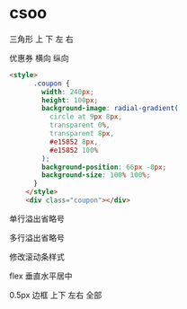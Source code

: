 # csoo

三角形 上 下 左 右

优惠券 横向 纵向

```html
<style>
      .coupon {
        width: 240px;
        height: 100px;
        background-image: radial-gradient(
          circle at 9px 8px,
          transparent 0%,
          transparent 8px,
          #e15852 8px,
          #e15852 100%
        );
        background-position: 66px -8px;
        background-size: 100% 100%;
      }
    </style>
    <div class="coupon"></div>
```

单行溢出省略号

多行溢出省略号

修改滚动条样式

flex 垂直水平居中

0.5px 边框 上下 左右 全部
